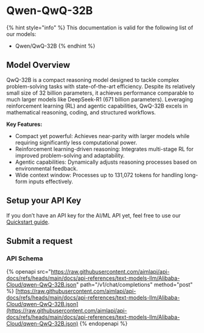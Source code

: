 # Qwen-QwQ-32B

{% hint style="info" %}
This documentation is valid for the following list of our models:

* Qwen/QwQ-32B
{% endhint %}

## Model Overview

QwQ-32B is a compact reasoning model designed to tackle complex problem-solving tasks with state-of-the-art efficiency. Despite its relatively small size of 32 billion parameters, it achieves performance comparable to much larger models like DeepSeek-R1 (671 billion parameters). Leveraging reinforcement learning (RL) and agentic capabilities, QwQ-32B excels in mathematical reasoning, coding, and structured workflows.

**Key Features:**

* Compact yet powerful: Achieves near-parity with larger models while requiring significantly less computational power.
* Reinforcement learning-driven reasoning: Integrates multi-stage RL for improved problem-solving and adaptability.
* Agentic capabilities: Dynamically adjusts reasoning processes based on environmental feedback.
* Wide context window: Processes up to 131,072 tokens for handling long-form inputs effectively.

## Setup your API Key

If you don’t have an API key for the AI/ML API yet, feel free to use our [Quickstart guide](https://docs.aimlapi.com/quickstart/setting-up).

## Submit a request

### API Schema

{% openapi src="https://raw.githubusercontent.com/aimlapi/api-docs/refs/heads/main/docs/api-references/text-models-llm/Alibaba-Cloud/qwen-QwQ-32B.json" path="/v1/chat/completions" method="post" %}
[https://raw.githubusercontent.com/aimlapi/api-docs/refs/heads/main/docs/api-references/text-models-llm/Alibaba-Cloud/qwen-QwQ-32B.json](https://raw.githubusercontent.com/aimlapi/api-docs/refs/heads/main/docs/api-references/text-models-llm/Alibaba-Cloud/qwen-QwQ-32B.json)
{% endopenapi %}

